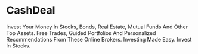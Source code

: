 # CashDeal

Invest Your Money In Stocks, Bonds, Real Estate, Mutual Funds And Other Top Assets. Free Trades, Guided Portfolios And Personalized Recommendations From These Online Brokers. Investing Made Easy. Invest In Stocks.
